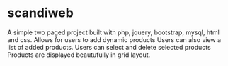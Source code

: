 # scandiweb
A simple two paged project built with php, jquery, bootstrap, mysql, html and css.
Allows for users to add dynamic products
Users can also view a list of added products.
Users can select and delete selected products
Products are displayed beautufully in grid layout.
